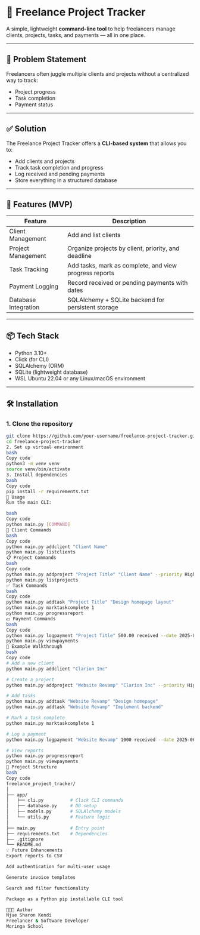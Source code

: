 # 💼 Freelance Project Tracker

A simple, lightweight **command-line tool** to help freelancers manage clients, projects, tasks, and payments — all in one place.

---

## 🚩 Problem Statement

Freelancers often juggle multiple clients and projects without a centralized way to track:
- Project progress
- Task completion
- Payment status

---

## ✅ Solution

The Freelance Project Tracker offers a **CLI-based system** that allows you to:
- Add clients and projects
- Track task completion and progress
- Log received and pending payments
- Store everything in a structured database

---

## 🧰 Features (MVP)

| Feature               | Description                                                      |
|-----------------------|------------------------------------------------------------------|
| Client Management     | Add and list clients                                             |
| Project Management    | Organize projects by client, priority, and deadline             |
| Task Tracking         | Add tasks, mark as complete, and view progress reports          |
| Payment Logging       | Record received or pending payments with dates                  |
| Database Integration  | SQLAlchemy + SQLite backend for persistent storage              |

---

## 📦 Tech Stack

- Python 3.10+
- Click (for CLI)
- SQLAlchemy (ORM)
- SQLite (lightweight database)
- WSL Ubuntu 22.04 or any Linux/macOS environment

---

## 🛠️ Installation

### 1. Clone the repository

```bash
git clone https://github.com/your-username/freelance-project-tracker.git
cd freelance-project-tracker
2. Set up virtual environment
bash
Copy code
python3 -m venv venv
source venv/bin/activate
3. Install dependencies
bash
Copy code
pip install -r requirements.txt
🚀 Usage
Run the main CLI:

bash
Copy code
python main.py [COMMAND]
🎯 Client Commands
bash
Copy code
python main.py addclient "Client Name"
python main.py listclients
📋 Project Commands
bash
Copy code
python main.py addproject "Project Title" "Client Name" --priority High --deadline 2025-07-01
python main.py listprojects
✅ Task Commands
bash
Copy code
python main.py addtask "Project Title" "Design homepage layout"
python main.py marktaskcomplete 1
python main.py progressreport
💵 Payment Commands
bash
Copy code
python main.py logpayment "Project Title" 500.00 received --date 2025-06-01
python main.py viewpayments
🧪 Example Walkthrough
bash
Copy code
# Add a new client
python main.py addclient "Clarion Inc"

# Create a project
python main.py addproject "Website Revamp" "Clarion Inc" --priority High --deadline 2025-07-01

# Add tasks
python main.py addtask "Website Revamp" "Design homepage"
python main.py addtask "Website Revamp" "Implement backend"

# Mark a task complete
python main.py marktaskcomplete 1

# Log a payment
python main.py logpayment "Website Revamp" 1000 received --date 2025-06-15

# View reports
python main.py progressreport
python main.py viewpayments
📁 Project Structure
bash
Copy code
freelance_project_tracker/
│
├── app/
│   ├── cli.py          # Click CLI commands
│   ├── database.py     # DB setup
│   ├── models.py       # SQLAlchemy models
│   └── utils.py        # Feature logic
│
├── main.py             # Entry point
├── requirements.txt    # Dependencies
├── .gitignore
└── README.md
💡 Future Enhancements
Export reports to CSV

Add authentication for multi-user usage

Generate invoice templates

Search and filter functionality

Package as a Python pip installable CLI tool

👩🏽‍💻 Author
Njue Sharon Kendi
Freelancer & Software Developer
Moringa School